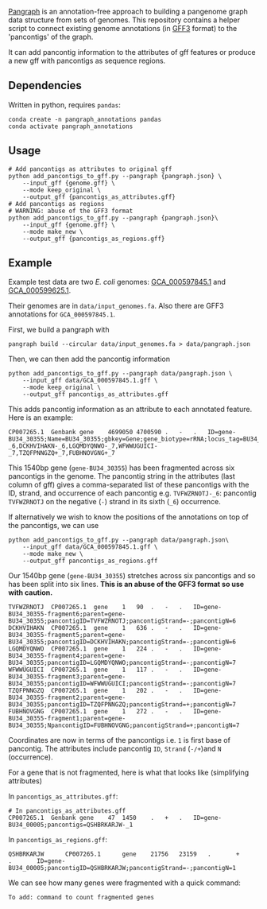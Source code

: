 
[Pangraph](https://github.com/neherlab/pangraph) is an annotation-free approach to building a pangenome graph data structure from sets of genomes. This repository contains a helper script to connect existing genome annotations (in [GFF3](https://www.ensembl.org/info/website/upload/gff3.html) format) to the 'pancontigs' of the graph.

It can add pancontig information to the attributes of gff features or produce a new gff with pancontigs as sequence regions.  

## Dependencies

Written in python, requires `pandas`:

```
conda create -n pangraph_annotations pandas
conda activate pangraph_annotations
```

## Usage

```
# Add pancontigs as attributes to original gff
python add_pancontigs_to_gff.py --pangraph {pangraph.json} \
    --input_gff {genome.gff} \
    --mode keep_original \
    --output_gff {pancontigs_as_attributes.gff}
# Add pancontigs as regions
# WARNING: abuse of the GFF3 format 
python add_pancontigs_to_gff.py --pangraph {pangraph.json}\
    --input_gff {genome.gff} \
    --mode make_new \
    --output_gff {pancontigs_as_regions.gff}
```

## Example

Example test data are two *E. coli* genomes: [GCA_000597845.1](https://ftp.ncbi.nlm.nih.gov/genomes/all/GCA/000/597/845/GCA_000597845.1_ASM59784v1) and [GCA_000599625.1](https://ftp.ncbi.nlm.nih.gov/genomes/all/GCA/000/599/625/GCA_000599625.1_ASM59962v1/). 

Their genomes are in `data/input_genomes.fa`. Also there are GFF3 annotations for `GCA_000597845.1`. 

First, we build a pangraph with

```
pangraph build --circular data/input_genomes.fa > data/pangraph.json
```

Then, we can then add the pancontig information 

```
python add_pancontigs_to_gff.py --pangraph data/pangraph.json \
    --input_gff data/GCA_000597845.1.gff \
    --mode keep_original \
    --output_gff pancontigs_as_attributes.gff
```

This adds pancontig information as an attribute to each annotated feature. Here is an example:

```
CP007265.1  Genbank gene    4699050 4700590 .   -   .   ID=gene-BU34_30355;Name=BU34_30355;gbkey=Gene;gene_biotype=rRNA;locus_tag=BU34_30355;pancontigs=TVFWZRNOTJ-_6,DCKHVIHAKN-_6,LGQMDYQNWO-_7,WFWWUGUICI-_7,TZQFPNNGZQ+_7,FUBHNOVGNG+_7
```

This 1540bp gene (`gene-BU34_30355`) has been fragmented across six pancontigs in the genome. The pancontig string in the attributes (last column of gff) gives a comma-separated list of these pancontigs with the ID, strand, and occurrence of each pancontig e.g. `TVFWZRNOTJ-_6`: pancontig `TVFWZRNOTJ` on the negative (`-`) strand in its sixth (`_6`) occurrence.


If alternatively we wish to know the positions of the annotations on top of the pancontigs, we can use

```
python add_pancontigs_to_gff.py --pangraph data/pangraph.json\
    --input_gff data/GCA_000597845.1.gff \
    --mode make_new \
    --output_gff pancontigs_as_regions.gff
```

Our 1540bp gene (`gene-BU34_30355`) stretches across six pancontigs and so has been split into six lines. **This is an abuse of the GFF3 format so use with caution.**

```
TVFWZRNOTJ  CP007265.1  gene    1   90  .   -   .   ID=gene-BU34_30355-fragment6;parent=gene-BU34_30355;pancontigID=TVFWZRNOTJ;pancontigStrand=-;pancontigN=6
DCKHVIHAKN  CP007265.1  gene    1   636 .   -   .   ID=gene-BU34_30355-fragment5;parent=gene-BU34_30355;pancontigID=DCKHVIHAKN;pancontigStrand=-;pancontigN=6
LGQMDYQNWO  CP007265.1  gene    1   224 .   -   .   ID=gene-BU34_30355-fragment4;parent=gene-BU34_30355;pancontigID=LGQMDYQNWO;pancontigStrand=-;pancontigN=7
WFWWUGUICI  CP007265.1  gene    1   117 .   -   .   ID=gene-BU34_30355-fragment3;parent=gene-BU34_30355;pancontigID=WFWWUGUICI;pancontigStrand=-;pancontigN=7
TZQFPNNGZQ  CP007265.1  gene    1   202 .   -   .   ID=gene-BU34_30355-fragment2;parent=gene-BU34_30355;pancontigID=TZQFPNNGZQ;pancontigStrand=+;pancontigN=7
FUBHNOVGNG  CP007265.1  gene    1   272 .   -   .   ID=gene-BU34_30355-fragment1;parent=gene-BU34_30355;NpancontigID=FUBHNOVGNG;pancontigStrand=+;pancontigN=7
```

Coordinates are now in terms of the pancontigs i.e. `1` is first base of pancontig. The attributes include pancontig `ID`, `Strand` (`-/+`)and `N` (occurrence).

For a gene that is not fragmented, here is what that looks like (simplifying attributes)

In `pancontigs_as_attributes.gff`:

```
# In pancontigs_as_attributes.gff
CP007265.1  Genbank gene    47  1450    .   +   .   ID=gene-BU34_00005;pancontigs=QSHBRKARJW-_1
```

In `pancontigs_as_regions.gff`:

```
QSHBRKARJW      CP007265.1      gene    21756   23159   .       +       .       ID=gene-BU34_00005;pancontigID=QSHBRKARJW;pancontigStrand=-;pancontigN=1

```

We can see how many genes were fragmented with a quick command:

```
To add: command to count fragmented genes
```
